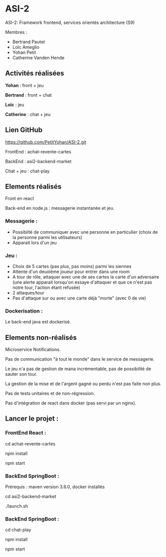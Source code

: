 # ASI-2

ASI-2: Framework frontend, services orientés architecture (S9)

Membres :

- Bertrand Pautet
- Loïc Ameglio
- Yohan Petit
- Catherine Vanden Hende

## Activités réalisées

**Yohan** : front + jeu

**Bertrand** : front + chat

**Loïc** : jeu

**Catherine** : chat + jeu

## Lien GitHub

https://github.com/PetitYohan/ASI-2.git

FrontEnd : achat-revente-cartes

BackEnd : asi2-backend-market

Chat + jeu : chat-play

## Elements réalisés

Front en react

Back-end en node.js : messagerie instantanée et jeu.

### Messagerie : 
- Possibilté de communiquer avec une personne en particulier (choix de la personne parmi les utilisateurs)
- Apparait lors d'un jeu

### Jeu : 
- Choix de 5 cartes (pas plus, pas moins) parmi les siennes
- Attente d'un deuxième joueur pour entrer dans une room
- A tour de rôle, attaquer avec une de ses cartes la carte d'un adversaire (une alerte apparait lorsqu'on essaye d'attaquer et que ce n'est pas notre tour, l'action étant refusée)
- 2 attaques/tour 
- Pas d'attaque sur ou avec une carte déjà "morte" (avec 0 de vie) 

### Dockerisation :
Le back-end java est dockerisé.

## Elements non-réalisés

Microservice Notifications.

Pas de communication "à tout le monde" dans le service de messagerie.

Le jeu n'a pas de gestion de mana incrémentable, pas de possibilité de sauter son tour. 

La gestion de la mise et de l'argent gagné ou perdu n'est pas faite non plus.

Pas de tests unitaires et de non-régression.

Pas d'intégration de react dans docker (pas servi par un nginx).

## Lancer le projet :

### FrontEnd React :

cd achat-revente-cartes

npm install

npm start

### BackEnd SpringBoot :

Prérequis : maven version 3.6.0, docker installés

cd asi2-backend-market

./launch.sh

### BackEnd SpringBoot :

cd chat-play

npm install

npm start
